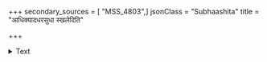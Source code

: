 +++
secondary_sources = [ "MSS_4803",]
jsonClass = "Subhaashita"
title = "आधिक्यादधरसुधा स्खलेदिति"

+++

<details><summary>Text</summary>

आधिक्यादधरसुधा स्खलेदिति प्राप्तशङ्कया विधिना।  
रचितं तदुपष्टम्भे चिबुकं पाटीरमादधता॥
</details>
